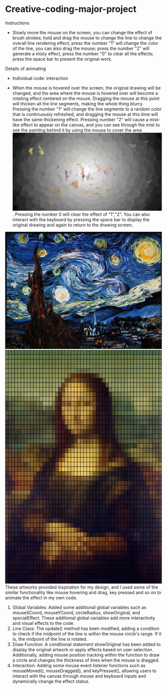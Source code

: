 # Creative-coding-major-project
Instructions
- Slowly move the mouse on the screen, you can change the effect of brush strokes; hold and drag the mouse to change the line to change the overall line rendering effect; press the number "1" will change the color of the line, you can also drag the mouse; press the number "2" will generate a misty effect, press the number "0" to clear all the effects; press the space bar to present the original work.

Details of animating

- Individual code: interaction

- When the mouse is hovered over the screen, the original drawing will be changed, and the area where the mouse is hovered over will become a rotating effect centered on the mouse. Dragging the mouse at this point will thicken all the line segments, making the whole thing blurry. Pressing the number "1" will change the line segments to a random color that is continuously refreshed, and dragging the mouse at this time will have the same thickening effect. Pressing number "2" will cause a mist-like effect to appear on the canvas, and you can see through the mist to see the painting behind it by using the mouse to cover the area ![mist](asset/mist.png). Pressing the number 0 will clear the effect of "1","2". You can also interact with the keyboard by pressing the space bar to display the original drawing and again to return to the drawing screen.


![inspiration starry night](asset/inspiration%20starry%20night.png)
![pixel_version_Monl_lisa](asset/pixel_version_Monl_lisa.png)
These artworks provided inspiration for my design, and I used some of the similar functionality like mouse hovering and drag, key pressed and so on to animate the effect in my own code.

1. Global Variables:
Added some additional global variables such as mouseXCoord, mouseYCoord, circleRadius, showOriginal, and specialEffect. These additional global variables add more interactivity and visual effects to the code.
1. Line Class:
The update() method has been modified, adding a condition to check if the midpoint of the line is within the mouse circle's range. If it is, the midpoint of the line is rotated.
1. Draw Function:
A conditional statement showOriginal has been added to display the original artwork or apply effects based on user selection. Additionally, adding mouse position tracking within the function to draw a circle and changes the thickness of lines when the mouse is dragged.
1.  Interaction:
Adding some mouse event listener functions such as mouseMoved(), mouseDragged(), and keyPressed(), allowing users to interact with the canvas through mouse and keyboard inputs and dynamically change the effect status.